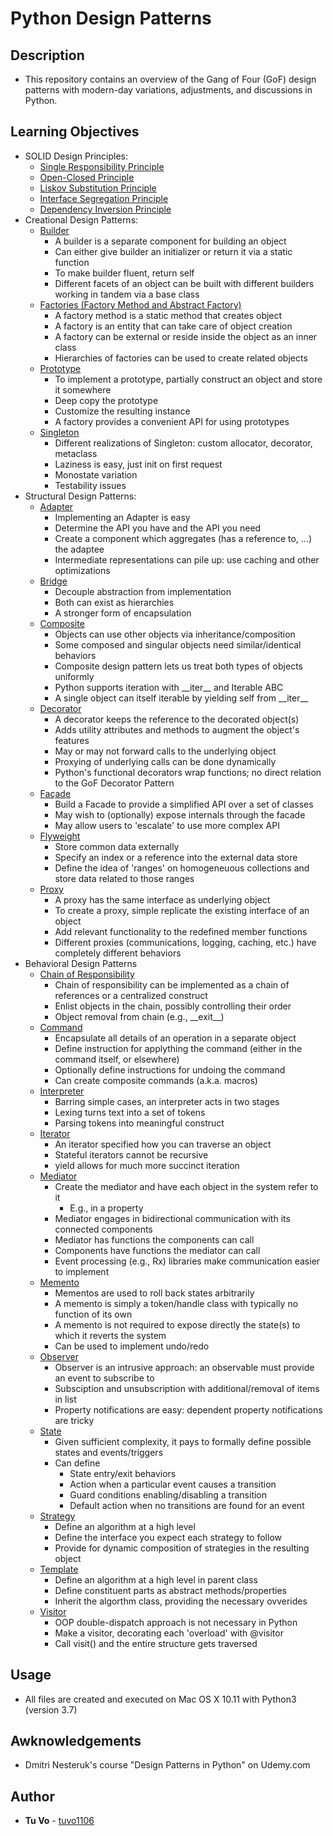 # Python Design Patterns

## Description

- This repository contains an overview of the Gang of Four (GoF) design patterns with modern-day variations, adjustments, and discussions in Python.

## Learning Objectives

- SOLID Design Principles:
  - [Single Responsibility Principle](/solid/single_responsibility.py)
  - [Open-Closed Principle](/solid/open_closed.py)
  - [Liskov Substitution Principle](/solid/liskov.py)
  - [Interface Segregation Principle](/solid/interface_segregation.py)
  - [Dependency Inversion Principle](/solid/dependency_inversion.py)
- Creational Design Patterns:
  - [Builder](/builder)
    - A builder is a separate component for building an object
    - Can either give builder an initializer or return it via a static function
    - To make builder fluent, return self
    - Different facets of an object can be built with different builders working in tandem via a base class
  - [Factories (Factory Method and Abstract Factory)](/factories)
    - A factory method is a static method that creates object
    - A factory is an entity that can take care of object creation
    - A factory can be external or reside inside the object as an inner class
    - Hierarchies of factories can be used to create related objects
  - [Prototype](/prototype)
    - To implement a prototype, partially construct an object and store it somewhere
    - Deep copy the prototype
    - Customize the resulting instance
    - A factory provides a convenient API for using prototypes
  - [Singleton](/singleton)
    - Different realizations of Singleton: custom allocator, decorator, metaclass
    - Laziness is easy, just init on first request
    - Monostate variation
    - Testability issues
- Structural Design Patterns:
  - [Adapter](/adapter)
    - Implementing an Adapter is easy
    - Determine the API you have and the API you need
    - Create a component which aggregates (has a reference to, ...) the adaptee
    - Intermediate representations can pile up: use caching and other optimizations
  - [Bridge](/bridge/bridge.py)
    - Decouple abstraction from implementation
    - Both can exist as hierarchies
    - A stronger form of encapsulation
  - [Composite](/composite)
    - Objects can use other objects via inheritance/composition
    - Some composed and singular objects need similar/identical behaviors
    - Composite design pattern lets us treat both types of objects uniformly
    - Python supports iteration with \_\_iter\_\_ and Iterable ABC
    - A single object can itself iterable by yielding self from \_\_iter\_\_
  - [Decorator](/decorator)
    - A decorator keeps the reference to the decorated object(s)
    - Adds utility attributes and methods to augment the object's features
    - May or may not forward calls to the underlying object
    - Proxying of underlying calls can be done dynamically
    - Python's functional decorators wrap functions; no direct relation to the GoF Decorator Pattern
  - [Façade](/facade/facade.py)
    - Build a Facade to provide a simplified API over a set of classes
    - May wish to (optionally) expose internals through the facade
    - May allow users to 'escalate' to use more complex API
  - [Flyweight](/flyweight)
    - Store common data externally
    - Specify an index or a reference into the external data store
    - Define the idea of 'ranges' on homogeneuous collections and store data related to those ranges
  - [Proxy](/proxy)
    - A proxy has the same interface as underlying object
    - To create a proxy, simple replicate the existing interface of an object
    - Add relevant functionality to the redefined member functions
    - Different proxies (communications, logging, caching, etc.) have completely different behaviors
- Behavioral Design Patterns
  - [Chain of Responsibility](/chain_of_res)
    - Chain of responsibility can be implemented as a chain of references or
      a centralized construct
    - Enlist objects in the chain, possibly controlling their order
    - Object removal from chain (e.g., \_\_exit\_\_)
  - [Command](/command)
    - Encapsulate all details of an operation in a separate object
    - Define instruction for applything the command (either in the command itself, or elsewhere)
    - Optionally define instructions for undoing the command
    - Can create composite commands (a.k.a. macros)
  - [Interpreter](/interpreter)
    - Barring simple cases, an interpreter acts in two stages
    - Lexing turns text into a set of tokens
    - Parsing tokens into meaningful construct
  - [Iterator](/iterator)
    - An iterator specified how you can traverse an object
    - Stateful iterators cannot be recursive
    - yield allows for much more succinct iteration
  - [Mediator](/mediator)
    - Create the mediator and have each object in the system refer to it
      - E.g., in a property
    - Mediator engages in bidirectional communication with its connected components
    - Mediator has functions the components can call
    - Components have functions the mediator can call
    - Event processing (e.g., Rx) libraries make communication easier to implement
  - [Memento](/memento)
    - Mementos are used to roll back states arbitrarily
    - A memento is simply a token/handle class with typically no function of its own
    - A memento is not required to expose directly the state(s) to which it reverts the system
    - Can be used to implement undo/redo
  - [Observer](/observer)
    - Observer is an intrusive approach: an observable must provide an event to subscribe to
    - Subsciption and unsubscription with additional/removal of items in list
    - Property notifications are easy: dependent property notifications are tricky
  - [State](/state)
    - Given sufficient complexity, it pays to formally define possible states and events/triggers
    - Can define
      - State entry/exit behaviors
      - Action when a particular event causes a transition
      - Guard conditions enabling/disabling a transition
      - Default action when no transitions are found for an event
  - [Strategy](/strategy/strategy.py)
    - Define an algorithm at a high level
    - Define the interface you expect each strategy to follow
    - Provide for dynamic composition of strategies in the resulting object
  - [Template](/template/template.py)
    - Define an algorithm at a high level in parent class
    - Define constituent parts as abstract methods/properties
    - Inherit the algorthm class, providing the necessary ovverides
  - [Visitor](/visitor)
    - OOP double-dispatch approach is not necessary in Python
    - Make a visitor, decorating each 'overload' with @visitor
    - Call visit() and the entire structure gets traversed

## Usage

- All files are created and executed on Mac OS X 10.11 with Python3 (version 3.7)

## Awknowledgements

- Dmitri Nesteruk's course "Design Patterns in Python" on Udemy.com

## Author

- **Tu Vo** - [tuvo1106](https://github.com/tuvo1106)
